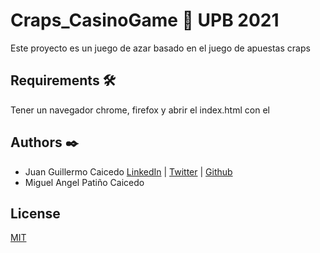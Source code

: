 # Craps_CasinoGame 🚀 UPB 2021

Este proyecto es un juego de azar basado en el juego de apuestas craps

## Requirements 🛠️

Tener un navegador chrome, firefox y abrir el index.html con el

## Authors ✒️

* Juan Guillermo Caicedo [LinkedIn](https://www.linkedin.com/in/juangcc/) |
  [Twitter](https://twitter.com/Alafresh1) |
  [Github](https://github.com/Alafresh)
* Miguel Angel Patiño Caicedo
## License
[MIT](https://choosealicense.com/licenses/mit/)
